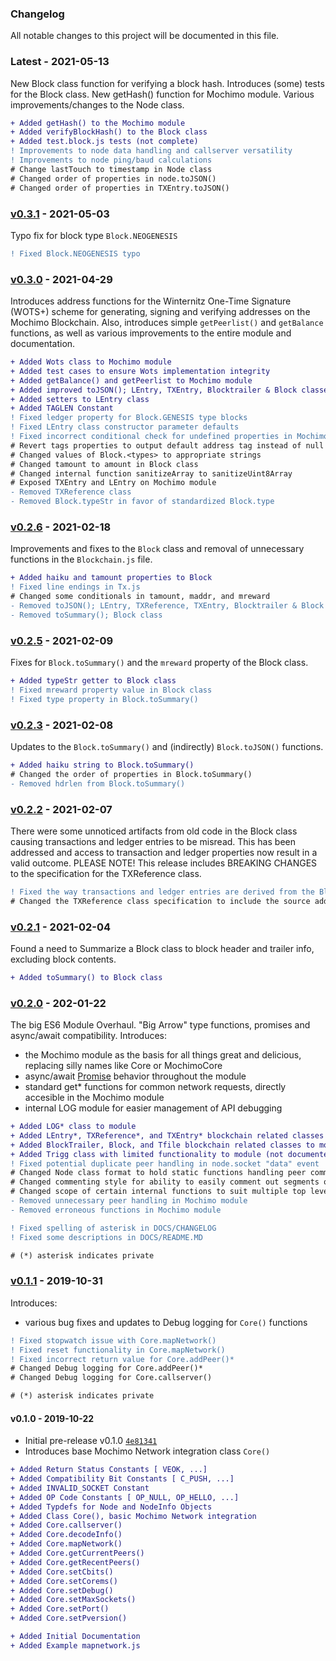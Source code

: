 ### Changelog

All notable changes to this project will be documented in this file.

### Latest - 2021-05-13

New Block class function for verifying a block hash. Introduces (some) tests for the Block class. New getHash() function for Mochimo module. Various improvements/changes to the Node class.

```diff
+ Added getHash() to the Mochimo module
+ Added verifyBlockHash() to the Block class
+ Added test.block.js tests (not complete)
! Improvements to node data handling and callserver versatility
! Improvements to node ping/baud calculations
# Change lastTouch to timestamp in Node class
# Changed order of properties in node.toJSON()
# Changed order of properties in TXEntry.toJSON()
```

### [v0.3.1](https://github.com/chrisdigity/mochimo-nodejs/releases/tag/v0.3.1) - 2021-05-03

Typo fix for block type `Block.NEOGENESIS`

```diff
! Fixed Block.NEOGENESIS typo
```

### [v0.3.0](https://github.com/chrisdigity/mochimo-nodejs/releases/tag/v0.3.0) - 2021-04-29

Introduces address functions for the Winternitz One-Time Signature (WOTS+) scheme for generating, signing and verifying addresses on the Mochimo Blockchain. Also, introduces simple `getPeerlist()` and `getBalance` functions, as well as various improvements to the entire module and documentation.

```diff
+ Added Wots class to Mochimo module
+ Added test cases to ensure Wots implementation integrity
+ Added getBalance() and getPeerlist to Mochimo module
+ Added improved toJSON(); LEntry, TXEntry, Blocktrailer & Block classes
+ Added setters to LEntry class
+ Added TAGLEN Constant
! Fixed ledger property for Block.GENESIS type blocks
! Fixed LEntry class constructor parameter defaults
! Fixed incorrect conditional check for undefined properties in Mochimo
# Revert tags properties to output default address tag instead of null
# Changed values of Block.<types> to appropriate strings
# Changed tamount to amount in Block class
# Changed internal function sanitizeArray to sanitizeUint8Array
# Exposed TXEntry and LEntry on Mochimo module
- Removed TXReference class
- Removed Block.typeStr in favor of standardized Block.type
```

### [v0.2.6](https://github.com/chrisdigity/mochimo-nodejs/releases/tag/v0.2.6) - 2021-02-18

Improvements and fixes to the `Block` class and removal of unnecessary functions in the `Blockchain.js` file.

```diff
+ Added haiku and tamount properties to Block
! Fixed line endings in Tx.js
# Changed some conditionals in tamount, maddr, and mreward
- Removed toJSON(); LEntry, TXReference, TXEntry, Blocktrailer & Block classes
- Removed toSummary(); Block class
```

### [v0.2.5](https://github.com/chrisdigity/mochimo-nodejs/releases/tag/v0.2.5) - 2021-02-09

Fixes for `Block.toSummary()` and the `mreward` property of the Block class.

```diff
+ Added typeStr getter to Block class
! Fixed mreward property value in Block class
! Fixed type property in Block.toSummary()
```

### [v0.2.3](https://github.com/chrisdigity/mochimo-nodejs/releases/tag/v0.2.3) - 2021-02-08

Updates to the `Block.toSummary()` and (indirectly) `Block.toJSON()` functions.

```diff
+ Added haiku string to Block.toSummary()
# Changed the order of properties in Block.toSummary()
- Removed hdrlen from Block.toSummary()
```

### [v0.2.2](https://github.com/chrisdigity/mochimo-nodejs/releases/tag/v0.2.2) - 2021-02-07

There were some unnoticed artifacts from old code in the Block class causing
transactions and ledger entries to be misread. This has been addressed and
access to transaction and ledger properties now result in a valid outcome.
PLEASE NOTE! This release includes BREAKING CHANGES to the specification for the TXReference class.

```diff
! Fixed the way transactions and ledger entries are derived from the Block class
# Changed the TXReference class specification to include the source address
```

### [v0.2.1](https://github.com/chrisdigity/mochimo-nodejs/releases/tag/v0.2.1) - 2021-02-04

Found a need to Summarize a Block class to block header and trailer info, excluding block contents.

```diff
+ Added toSummary() to Block class
```

### [v0.2.0](https://github.com/chrisdigity/mochimo-nodejs/releases/tag/v0.2.0) - 202-01-22

The big ES6 Module Overhaul. "Big Arrow" type functions, promises and async/await compatibility.
Introduces:
- the Mochimo module as the basis for all things great and delicious, replacing silly names like Core or MochimoCore
- async/await [Promise](https://developer.mozilla.org/en-US/docs/Web/JavaScript/Reference/Global_Objects/Promise) behavior throughout the module
- standard get&ast; functions for common network requests, directly accesible in the Mochimo module
- internal LOG module for easier management of API debugging

```diff
+ Added LOG* class to module
+ Added LEntry*, TXReference*, and TXEntry* blockchain related classes to module
+ Added BlockTrailer, Block, and Tfile blockchain related classes to module
+ Added Trigg class with limited functionality to module (not documented)
! Fixed potential duplicate peer handling in node.socket "data" event
# Changed Node class format to hold static functions handling peer communication
# Changed commenting style for ability to easily comment out segments of code
# Changed scope of certain internal functions to suit multiple top level classes
- Removed unnecessary peer handling in Mochimo module
- Removed erroneous functions in Mochimo module

! Fixed spelling of asterisk in DOCS/CHANGELOG
! Fixed some descriptions in DOCS/README.MD

# (*) asterisk indicates private
```

### [v0.1.1](https://github.com/chrisdigity/mochimo-nodejs/releases/tag/v0.1.1) - 2019-10-31

Introduces:
- various bug fixes and updates to Debug logging for `Core()` functions

```diff
! Fixed stopwatch issue with Core.mapNetwork()
! Fixed reset functionality in Core.mapNetwork()
! Fixed incorrect return value for Core.addPeer()*
# Changed Debug logging for Core.addPeer()*
# Changed Debug logging for Core.callserver()

# (*) asterisk indicates private
```

#### v0.1.0 - 2019-10-22

- Initial pre-release v0.1.0 [`4e81341`](https://github.com/chrisdigity/mochimo-nodejs/commit/4e8134110e06f450348e82ec00c321e4461ce244)
- Introduces base Mochimo Network integration class `Core()`

```diff
+ Added Return Status Constants [ VEOK, ...]
+ Added Compatibility Bit Constants [ C_PUSH, ...]
+ Added INVALID_SOCKET Constant
+ Added OP Code Constants [ OP_NULL, OP_HELLO, ...]
+ Added Typdefs for Node and NodeInfo Objects
+ Added Class Core(), basic Mochimo Network integration
+ Added Core.callserver()
+ Added Core.decodeInfo()
+ Added Core.mapNetwork()
+ Added Core.getCurrentPeers()
+ Added Core.getRecentPeers()
+ Added Core.setCbits()
+ Added Core.setCorems()
+ Added Core.setDebug()
+ Added Core.setMaxSockets()
+ Added Core.setPort()
+ Added Core.setPversion()

+ Added Initial Documentation
+ Added Example mapnetwork.js
```
